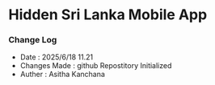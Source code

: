 # Hidden Sri Lanka Mobile App

### Change Log 
- Date : 2025/6/18 11.21
- Changes Made : github Repostitory Initialized 
- Auther : Asitha Kanchana
